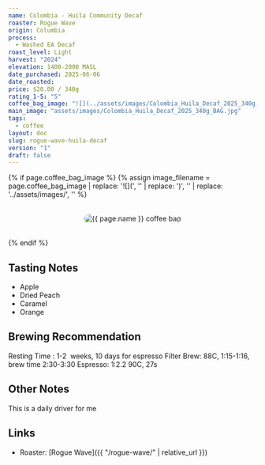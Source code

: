 ```yaml
---
name: Colombia - Huila Community Decaf
roaster: Rogue Wave
origin: Columbia
process:
  - Washed EA Decaf
roast_level: Light
harvest: "2024"
elevation: 1400-2000 MASL
date_purchased: 2025-06-06
date_roasted: 
price: $20.00 / 340g
rating_1-5: "5"
coffee_bag_image: "![](../assets/images/Colombia_Huila_Decaf_2025_340g_BAG.jpg)"
main_image: "assets/images/Colombia_Huila_Decaf_2025_340g_BAG.jpg"
tags:
  - coffee
layout: doc
slug: rogue-wave-huila-decaf
version: "1"
draft: false
---
```


{% if page.coffee_bag_image %}
  {% assign image_filename = page.coffee_bag_image | replace: '![](', '' | replace: ')', '' | replace: '../assets/images/', '' %}
  <div class="coffee-bag-image" style="text-align: center; margin: 2rem 0;">
    <img src="{{ '/assets/images/' | append: image_filename | relative_url }}" alt="{{ page.name }} coffee bag" style="max-width: 300px; height: auto; border-radius: 8px;">
  </div>
{% endif %}

## Tasting Notes
- Apple
- Dried Peach
- Caramel
- Orange

## Brewing Recommendation
Resting Time : 1-2  weeks, 10 days for espresso
Filter Brew: 88C, 1:15-1:16, brew time 2:30-3:30
Espresso: 1:2.2 90C, 27s

## Other Notes
This is a daily driver for me

## Links
- Roaster: [Rogue Wave]({{ "/rogue-wave/" | relative_url }})
